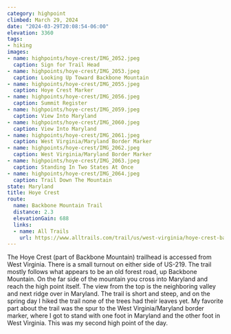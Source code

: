 ```yaml
---
category: highpoint
climbed: March 29, 2024
date: "2024-03-29T20:08:54-06:00"
elevation: 3360
tags: 
- hiking
images:
- name: highpoints/hoye-crest/IMG_2052.jpeg
  caption: Sign for Trail Head
- name: highpoints/hoye-crest/IMG_2053.jpeg
  caption: Looking Up Toward Backbone Mountain
- name: highpoints/hoye-crest/IMG_2055.jpeg
  caption: Hoye Crest Marker
- name: highpoints/hoye-crest/IMG_2056.jpeg
  caption: Summit Register
- name: highpoints/hoye-crest/IMG_2059.jpeg
  caption: View Into Maryland
- name: highpoints/hoye-crest/IMG_2060.jpeg
  caption: View Into Maryland
- name: highpoints/hoye-crest/IMG_2061.jpeg
  caption: West Virginia/Maryland Border Marker
- name: highpoints/hoye-crest/IMG_2062.jpeg
  caption: West Virginia/Maryland Border Marker
- name: highpoints/hoye-crest/IMG_2063.jpeg
  caption: Standing In Two States At Once
- name: highpoints/hoye-crest/IMG_2064.jpeg
  caption: Trail Down The Mountain
state: Maryland
title: Hoye Crest
route:
  name: Backbone Mountain Trail
  distance: 2.3
  elevationGain: 688
  links:
  - name: All Trails
    url: https://www.alltrails.com/trail/us/west-virginia/hoye-crest-backbone-mountain
---
```

The Hoye Crest (part of Backbone Mountain) trailhead is accessed from West Virginia.  There is a small turnout on either side of US-219.  The trail mostly follows what appears to be an old forest road, up Backbone Mountain.  On the far side of the mountain you cross into Maryland and reach the high point itself.  The view from the top is the neighboring valley and next ridge over in Maryland.  The trail is short and steep, and on the spring day I hiked the trail none of the trees had their leaves yet.  My favorite part about the trail was the spur to the West Virginia/Maryland border marker, where I got to stand with one foot in Maryland and the other foot in West Virginia.  This was my second high point of the day. 